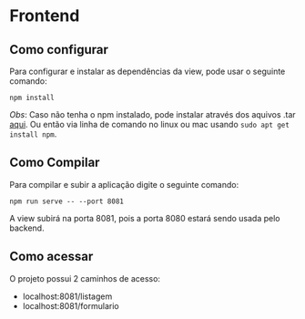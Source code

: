 # Frontend


## Como configurar 
Para configurar e instalar as dependências da view, pode usar o seguinte comando:
```
npm install
```
*Obs*: Caso não tenha o npm instalado, pode instalar através dos aquivos .tar <a href="https://nodejs.org/pt-br/">aqui</a>. Ou então via linha de comando no linux ou mac usando `sudo apt get install npm`.

## Como Compilar

Para compilar e subir a aplicação digite o seguinte comando:
```
npm run serve -- --port 8081
```
A view subirá na porta 8081, pois a porta 8080 estará sendo usada pelo backend.

## Como acessar

O projeto possui 2 caminhos de acesso:
* localhost:8081/listagem
* localhost:8081/formulario
